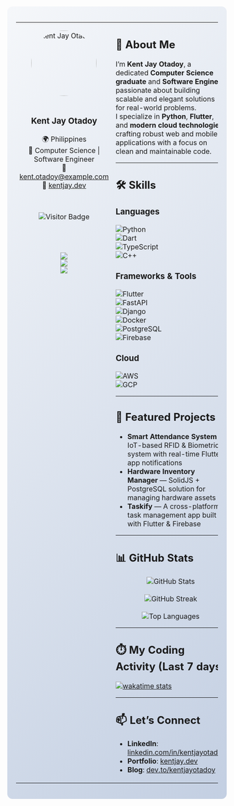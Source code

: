 <!-- GitHub Profile README - Sleek Two Column Layout (Professional Version) -->

<div align="center" style="background: linear-gradient(135deg, #f5f7fa, #c3cfe2); padding: 20px; border-radius: 12px;">

<table>
<tr>
<td width="30%" valign="top" align="center">

<img src="https://scontent.fmnl13-3.fna.fbcdn.net/v/t1.6435-9/72640391_1329596170550904_5808270843465170944_n.jpg?_nc_cat=105&ccb=1-7&_nc_sid=6ee11a&_nc_eui2=AeGT6YPfCf94XccQCF6kgVbDgYwTt2YhK2OBjBO3ZiErYwYbws8e2gqlWsUp6T2HylnfqwdvUrCuBt0_wXhWaJw-&_nc_ohc=vC-I_YlL34wQ7kNvwFyIcYD&_nc_oc=AdlT0cSFFiusO_cMccPmqZ6kGRQmzuRstLPTHWt7L4EmhVRC4MTrs6P6mDjeu3TrywlOUv6hmxONAQoHWbYKg3He&_nc_zt=23&_nc_ht=scontent.fmnl13-3.fna&_nc_gid=ECSJl4Y83Lw20sg089fI3Q&oh=00_AfIJ41NhD6A1Cl-bpcp37YKP7U9NoLmU48etKTvjrR8cLw&oe=6845DCB6" alt="Kent Jay Otadoy" style="border-radius: 50%; width: 150px; height: 150px;"><br><br>

### **Kent Jay Otadoy**

🌍 Philippines  
💼 Computer Science | Software Engineer  
📧 kent.otadoy@example.com  
🔗 [kentjay.dev](https://kentjay.dev)

<br>

![Visitor Badge](https://komarev.com/ghpvc/?username=kentjayotadoy&label=Visitors&color=0e75b6&style=flat)

<br><br>

<a href="https://linkedin.com/in/kentjayotadoy">
<img src="https://img.shields.io/badge/LinkedIn-0A66C2?style=for-the-badge&logo=linkedin&logoColor=white"/></a><br>
<a href="https://kentjay.dev">
<img src="https://img.shields.io/badge/Portfolio-12100E?style=for-the-badge&logo=github&logoColor=white"/></a><br>
<a href="https://dev.to/kentjayotadoy">
<img src="https://img.shields.io/badge/Dev.to-0A0A0A?style=for-the-badge&logo=devdotto&logoColor=white"/></a>

</td>

<td width="70%" valign="top">

## 👋 About Me

I’m **Kent Jay Otadoy**, a dedicated **Computer Science graduate** and **Software Engineer** passionate about building scalable and elegant solutions for real-world problems.  
I specialize in **Python**, **Flutter**, and **modern cloud technologies**, crafting robust web and mobile applications with a focus on clean and maintainable code.

---

## 🛠️ Skills

### Languages  
![Python](https://img.shields.io/badge/Python-3776AB?style=for-the-badge&logo=python&logoColor=white)  
![Dart](https://img.shields.io/badge/Dart-0175C2?style=for-the-badge&logo=dart&logoColor=white)  
![TypeScript](https://img.shields.io/badge/TypeScript-007ACC?style=for-the-badge&logo=typescript&logoColor=white)  
![C++](https://img.shields.io/badge/C++-00599C?style=for-the-badge&logo=cplusplus&logoColor=white)

### Frameworks & Tools  
![Flutter](https://img.shields.io/badge/Flutter-02569B?style=for-the-badge&logo=flutter&logoColor=white)  
![FastAPI](https://img.shields.io/badge/FastAPI-009688?style=for-the-badge&logo=fastapi&logoColor=white)  
![Django](https://img.shields.io/badge/Django-092E20?style=for-the-badge&logo=django&logoColor=white)  
![Docker](https://img.shields.io/badge/Docker-2496ED?style=for-the-badge&logo=docker&logoColor=white)  
![PostgreSQL](https://img.shields.io/badge/PostgreSQL-336791?style=for-the-badge&logo=postgresql&logoColor=white)  
![Firebase](https://img.shields.io/badge/Firebase-FFCA28?style=for-the-badge&logo=firebase&logoColor=black)

### Cloud  
![AWS](https://img.shields.io/badge/AWS-232F3E?style=for-the-badge&logo=amazonaws&logoColor=white)  
![GCP](https://img.shields.io/badge/GCP-4285F4?style=for-the-badge&logo=googlecloud&logoColor=white)

---

## 🚀 Featured Projects

- **Smart Attendance System** — IoT-based RFID & Biometric system with real-time Flutter app notifications  
- **Hardware Inventory Manager** — SolidJS + PostgreSQL solution for managing hardware assets  
- **Taskify** — A cross-platform task management app built with Flutter & Firebase

---

## 📊 GitHub Stats

<div align="center">

![GitHub Stats](https://github-readme-stats.vercel.app/api?username=kentjayotadoy&show_icons=true&theme=tokyonight&hide_border=true&count_private=true)<br>  
![GitHub Streak](https://streak-stats.demolab.com?user=kentjayotadoy&theme=tokyonight&hide_border=true)<br>  
![Top Languages](https://github-readme-stats.vercel.app/api/top-langs/?username=kentjayotadoy&layout=compact&theme=tokyonight&hide_border=true)

</div>

---

## ⏱️ My Coding Activity (Last 7 days)

<!-- Wakatime stats — replace with your username -->

[![wakatime stats](https://github-readme-stats.vercel.app/api/wakatime?username=kentjayotadoy&layout=compact&theme=tokyonight&hide_border=true)](https://wakatime.com/@kentjayotadoy)

---

## 📫 Let’s Connect

- **LinkedIn**: [linkedin.com/in/kentjayotadoy](https://linkedin.com/in/kentjayotadoy)  
- **Portfolio**: [kentjay.dev](https://kentjay.dev)  
- **Blog**: [dev.to/kentjayotadoy](https://dev.to/kentjayotadoy)

</td>
</tr>
</table>

</div>
